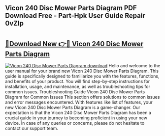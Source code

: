 ## Vicon 240 Disc Mower Parts Diagram PDF Download Free - Part-Hpk User Guide Repair 0vZIp

# <h2><a href="http://dfhoenv.blite.top/?on=Vicon+240+Disc+Mower+Parts+Diagram">🔗Download New 👉🔴 Vicon 240 Disc Mower Parts Diagram</a></h2>

[![Vicon 240 Disc Mower Parts Diagram download](https://i.imgur.com/lujVjoI.png)](http://dfhoenv.blite.top/?on=Vicon+240+Disc+Mower+Parts+Diagram)
Hello and welcome to the user manual for your brand new Vicon 240 Disc Mower Parts Diagram. This guide is specifically designed to familiarize you with the features, functions, and benefits of your product. You will find step-by-step instructions for installation, usage, and maintenance, as well as troubleshooting tips for common issues. Troubleshooting Guide Vicon 240 Disc Mower Parts Diagram for Common Issues This section offers solutions to common issues and error messages encountered. With features like list of features, your new Vicon 240 Disc Mower Parts Diagram is a game-changer. Our expectation is that the Vicon 240 Disc Mower Parts Diagram has been a crucial guide in your journey to becoming proficient in using your new device. In case of any queries or concerns, please do not hesitate to contact our support team.
